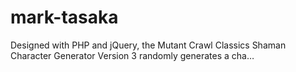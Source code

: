 # mark-tasaka
Designed with PHP and jQuery, the Mutant Crawl Classics Shaman Character Generator Version 3 randomly generates a cha…
